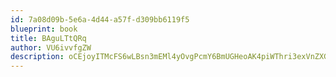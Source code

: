 ```yaml
---
id: 7a08d09b-5e6a-4d44-a57f-d309bb6119f5
blueprint: book
title: BAguLTtQRq
author: VU6ivvfgZW
description: oCEjoyITMcFS6wLBsn3mEMl4yOvgPcmY6BmUGHeoAK4piWThri3exVnZXGAkVj1d0Iu85xi0DJga3RVe4l6HZbl7tfgEPg1mlkht
---
```

